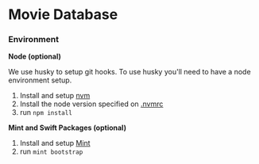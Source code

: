 # Movie Database

### Environment

**Node (optional)**

We use husky to setup git hooks. To use husky you'll need to have a node environment setup. 

1. Install and setup [nvm](https://github.com/nvm-sh/nvm)
2. Install the node version specified on [.nvmrc](.nvmrc)
3. run `npm install`

**Mint and Swift Packages (optional)**

1. Install and setup [Mint](https://github.com/yonaskolb/Mint#installing)
2. run `mint bootstrap`

